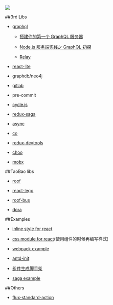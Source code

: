 ![](https://github.com/yfann/TechGuidence/blob/master/img/ant-design.png?raw=true)



##3rd Libs

+ [graphql](http://graphql.org/docs/getting-started/)

    + [搭建你的第一个 GraphQL 服务器](https://zhuanlan.zhihu.com/p/20468051)

    + [Node.js 服务端实践之 GraphQL 初探](http://www.kejik.com/article/72415.html)

    + [Relay](https://facebook.github.io/react/blog/2015/02/20/introducing-relay-and-graphql.html)

+ [react-lite](https://github.com/search?utf8=%E2%9C%93&q=react-lite)

+ graphdb/neo4j

+ [gitlab](https://about.gitlab.com/)

+ pre-commit

+ [cycle.js](http://cycle.js.org/)

+ [redux-saga](https://github.com/yelouafi/redux-saga)

+ [async](https://caolan.github.io/async/)

+ [co](https://github.com/tj/co)

+ [redux-devtools](https://github.com/gaearon/redux-devtools)

+ [choo](https://github.com/yoshuawuyts/choo)

+ [mobx](https://github.com/mobxjs/mobx)

##TaoBao libs

+ [roof](https://github.com/sskyy/roof)

+ [react-lego](https://github.com/sskyy/react-lego)

+ [roof-bus](https://github.com/sskyy/roof-bus)

+ [dora](https://ant-tool.github.io/dora.html)

##Examples

+ [inline style for react](https://github.com/Khan/aphrodite)

+ [css module for react](https://github.com/react-component/slider/blob/master/src/Handle.jsx)(使用组件的时候再编写样式)

+ [webpack example](https://github.com/ruanyf/react-babel-webpack-boilerplate)

+ [antd-init](https://github.com/ant-design/antd-init)

+ [组件生成脚手架](https://github.com/react-component/generator-rc)

+ [saga example](https://github.com/sorrycc/dva)

##Others

+ [flux-standard-action](https://github.com/acdlite/flux-standard-action)